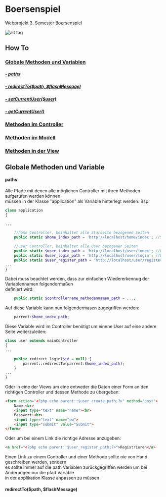 # Boersenspiel
Webprojekt 3. Semester Boersenspiel


![alt tag](http://www.unifiliale.de/wp-content/uploads/2013/09/2013_09_10_B%C3%B6rsenspiel1.png)

<!-- Inhaltsverzeichnis -->
<h2>How To</h2>
<h3><a href="#globalmethods">Globale Methoden und Variablen</a></h3>
<h5><a href="#paths">- paths</a></h5>
<h5><a href="#redirectTo">- redirectTo($path, $flashMessage)</a></h5>
<h5><a href="#setCurrentUser">- setCurrentUser($user)</a></h5>
<h5><a href="#getCurrentUser">- getCurrentUser()</a></h5>
<h3><a href="#controllermethods">Methoden im Controller</a></h3>
<h3><a href="#modelmethods">Methoden im Modell</a></h3>
<h3><a href="#viewmethods">Methoden in der View</a></h3>








<a name="globalmethods">
</a>
<h2>Globale Methoden und Variable</h2>



<a name="paths">
</a>
<h4>paths</h4>

<p>Alle Pfade mit denen alle möglichen Controller mit ihren Methoden aufgerufen werden können<br>
müssen in der Klasse "application" als Variable hinterlegt werden. Bsp: </p>

```php
class application
{

...

    //home Controller, beinhaltet alle Starseite bezogenen Seiten
    public static $home_index_path = 'http://localhost/home/index'; //Startseite

    //user Controller, beinhaltet alle User bezogenen Seiten
    public static $user_index_path = 'http://localhost/user/index'; //User Startseite
    public static $user_login_path = 'http://localhost/user/login'; //Login Seite
    public static $user_register_path = 'http://localhost/user/register'; //Registrierungs Seite
...
}
```

<p>Dabei muss beachtet werden, dass zur einfachen Wiedererkennug der Variablennamen folgendermaßen<br>
definiert wird: </p>

```php
    public static $controllername_methodennamen_path = ...;
```
<p>Auf diese Variable kann nun folgendermasen zugegriffen werden:</p>

```php
    parrent:$home_index_path;
```


<p>Diese Variable wird im Controller benötigt um einene User auf eine andere Seite weiterzuleiten:</p>

```php
class user extends mainController
{
...

    public redirect login($id = null) {
        parrent::redirectTo(parrent:$home_index_path);
    }
...
}
```


<p>Oder in eine der Views um eine entweder die Daten einer Form an den richtigen Controller und dessen Methode zu übergeben:</p>

```html
<form action="<?php echo parent::$user_create_path;?>" method="post">
    Name:<br>
    <input type="text" name="name"><br>
    Passwort:<br>
    <input type="text" name="pw">
    <input type="submit" value="Submit">
</form>
```

<p>Oder um bei einem Link die richtige Adresse anzugeben:</p>

```html
<a href="<?php echo parent::$user_register_path;?>">Registrieren</a>
```

<p>Einen Link zu einem Controller und einer Methode sollte nie von Hand geschreiben werden, sondern <br>
es sollte immer auf die path Variablen zurückgegriffen werden um bei Änderungen nur die pfad Variable <br>
in der applikation Klasse anpassen zu müssen</p>

<a name="paths">
</a>
<h4>redirectTo($path, $flashMessage)</h4>